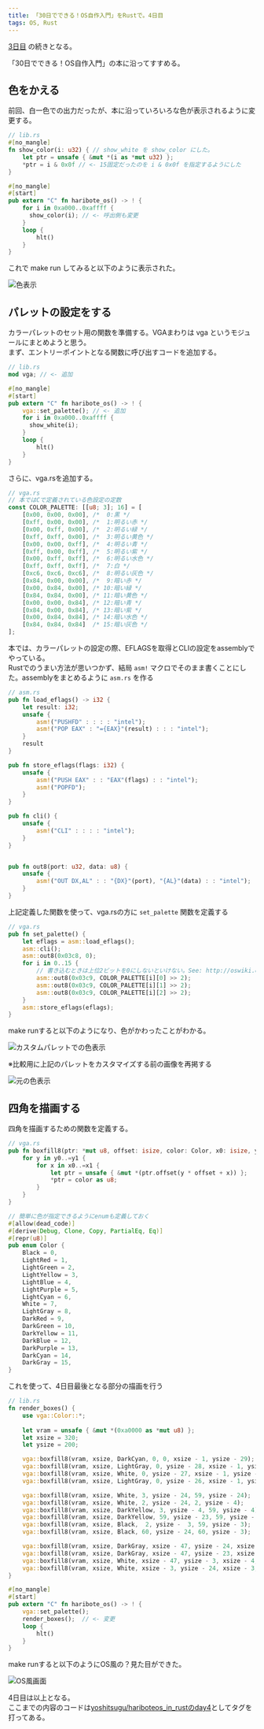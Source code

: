 ```yaml
---
title: 「30日でできる！OS自作入門」をRustで。4日目
tags: OS, Rust
---
```


[3日目](/posts/2019-06-04-haribote-os-in-rust-day3.html) の続きとなる。
<!--more-->
「30日でできる！OS自作入門」の本に沿ってすすめる。

## 色をかえる

前回、白一色での出力だったが、本に沿っていろいろな色が表示されるように変更する。

```rust
// lib.rs
#[no_mangle]
fn show_color(i: u32) { // show_white を show_color にした。
    let ptr = unsafe { &mut *(i as *mut u32) };
    *ptr = i & 0x0f // <- 15固定だったのを i & 0x0f を指定するようにした
}

#[no_mangle]
#[start]
pub extern "C" fn haribote_os() -> ! {
    for i in 0xa000..0xaffff {
      show_color(i); // <- 呼出側も変更
    }
    loop {
        hlt()
    }
}
```

これで make run してみると以下のように表示された。

<img src="/images/20190605/default_palette.png" class="blog-img img-responsive" alt="色表示" title="色表示" />

## パレットの設定をする

カラーパレットのセット用の関数を準備する。VGAまわりは vga というモジュールにまとめようと思う。  
まず、エントリーポイントとなる関数に呼び出すコードを追加する。

```rust
// lib.rs
mod vga; // <- 追加

#[no_mangle]
#[start]
pub extern "C" fn haribote_os() -> ! {
    vga::set_palette(); // <- 追加
    for i in 0xa000..0xaffff {
      show_white(i);
    }
    loop {
        hlt()
    }
}
```

さらに、vga.rsを追加する。

```rust
// vga.rs
// 本ではCで定義されている色設定の定数
const COLOR_PALETTE: [[u8; 3]; 16] = [
	[0x00, 0x00, 0x00],	/*  0:黒 */
	[0xff, 0x00, 0x00],	/*  1:明るい赤 */
	[0x00, 0xff, 0x00],	/*  2:明るい緑 */
	[0xff, 0xff, 0x00],	/*  3:明るい黄色 */
	[0x00, 0x00, 0xff],	/*  4:明るい青 */
	[0xff, 0x00, 0xff],	/*  5:明るい紫 */
	[0x00, 0xff, 0xff],	/*  6:明るい水色 */
	[0xff, 0xff, 0xff],	/*  7:白 */
	[0xc6, 0xc6, 0xc6],	/*  8:明るい灰色 */
	[0x84, 0x00, 0x00],	/*  9:暗い赤 */
	[0x00, 0x84, 0x00],	/* 10:暗い緑 */
	[0x84, 0x84, 0x00],	/* 11:暗い黄色 */
	[0x00, 0x00, 0x84],	/* 12:暗い青 */
	[0x84, 0x00, 0x84],	/* 13:暗い紫 */
	[0x00, 0x84, 0x84],	/* 14:暗い水色 */
	[0x84, 0x84, 0x84]	/* 15:暗い灰色 */
];
```

本では、カラーパレットの設定の際、EFLAGSを取得とCLIの設定をassemblyでやっている。  
Rustでのうまい方法が思いつかず、結局 `asm!` マクロでそのまま書くことにした。assemblyをまとめるように `asm.rs` を作る

```rust
// asm.rs
pub fn load_eflags() -> i32 {
    let result: i32;
    unsafe {
        asm!("PUSHFD" : : : : "intel");
        asm!("POP EAX" : "={EAX}"(result) : : : "intel");
    }
    result
}

pub fn store_eflags(flags: i32) {
    unsafe {
        asm!("PUSH EAX" : : "EAX"(flags) : : "intel");
        asm!("POPFD");
    }
}

pub fn cli() {
    unsafe {
        asm!("CLI" : : : : "intel");
    }
}


pub fn out8(port: u32, data: u8) {
    unsafe {
        asm!("OUT DX,AL" : : "{DX}"(port), "{AL}"(data) : : "intel");
    }
}
```

上記定義した関数を使って、vga.rsの方に `set_palette` 関数を定義する

```rust
// vga.rs
pub fn set_palette() {
    let eflags = asm::load_eflags();
    asm::cli();
    asm::out8(0x03c8, 0);
    for i in 0..15 {
        // 書き込むときは上位2ビットを0にしないといけない。See: http://oswiki.osask.jp/?VGA#o2d4bfd3
        asm::out8(0x03c9, COLOR_PALETTE[i][0] >> 2);
        asm::out8(0x03c9, COLOR_PALETTE[i][1] >> 2);
        asm::out8(0x03c9, COLOR_PALETTE[i][2] >> 2);
    }
    asm::store_eflags(eflags);
}
```

make runすると以下のようになり、色がかわったことがわかる。

<img src="/images/20190605/custom_palette.png" class="blog-img img-responsive" alt="カスタムパレットでの色表示" title="カスタムパレットでの色表示" />

※比較用に上記のパレットをカスタマイズする前の画像を再掲する

<img src="/images/20190605/default_palette.png" class="blog-img img-responsive" alt="元の色表示" title="元の色表示" />

## 四角を描画する

四角を描画するための関数を定義する。

```rust
// vga.rs
pub fn boxfill8(ptr: *mut u8, offset: isize, color: Color, x0: isize, y0: isize, x1: isize, y1: isize) {
    for y in y0..=y1 {
        for x in x0..=x1 {
            let ptr = unsafe { &mut *(ptr.offset(y * offset + x)) };
            *ptr = color as u8;
        }
    }
}

// 簡単に色が指定できるようにenumも定義しておく
#[allow(dead_code)]
#[derive(Debug, Clone, Copy, PartialEq, Eq)]
#[repr(u8)]
pub enum Color {
    Black = 0,
    LightRed = 1,
    LightGreen = 2,
    LightYellow = 3,
    LightBlue = 4,
    LightPurple = 5,
    LightCyan = 6,
    White = 7,
    LightGray = 8,
    DarkRed = 9,
    DarkGreen = 10,
    DarkYellow = 11,
    DarkBlue = 12,
    DarkPurple = 13,
    DarkCyan = 14,
    DarkGray = 15,
}
```

これを使って、4日目最後となる部分の描画を行う

```rust
// lib.rs
fn render_boxes() {
    use vga::Color::*;
    
    let vram = unsafe { &mut *(0xa0000 as *mut u8) };
	let xsize = 320;
	let ysize = 200;

	vga::boxfill8(vram, xsize, DarkCyan, 0, 0, xsize - 1, ysize - 29);
	vga::boxfill8(vram, xsize, LightGray, 0, ysize - 28, xsize - 1, ysize - 28);
	vga::boxfill8(vram, xsize, White, 0, ysize - 27, xsize - 1, ysize - 27);
	vga::boxfill8(vram, xsize, LightGray, 0, ysize - 26, xsize - 1, ysize - 1);

	vga::boxfill8(vram, xsize, White, 3, ysize - 24, 59, ysize - 24);
	vga::boxfill8(vram, xsize, White, 2, ysize - 24, 2, ysize - 4);
	vga::boxfill8(vram, xsize, DarkYellow, 3, ysize - 4, 59, ysize - 4);
	vga::boxfill8(vram, xsize, DarkYellow, 59, ysize - 23, 59, ysize - 5);
	vga::boxfill8(vram, xsize, Black,  2, ysize -  3, 59, ysize - 3);
	vga::boxfill8(vram, xsize, Black, 60, ysize - 24, 60, ysize - 3);

	vga::boxfill8(vram, xsize, DarkGray, xsize - 47, ysize - 24, xsize - 4, ysize - 24);
	vga::boxfill8(vram, xsize, DarkGray, xsize - 47, ysize - 23, xsize - 47, ysize - 4);
	vga::boxfill8(vram, xsize, White, xsize - 47, ysize - 3, xsize - 4, ysize - 3);
	vga::boxfill8(vram, xsize, White, xsize - 3, ysize - 24, xsize - 3, ysize - 3);
}

#[no_mangle]
#[start]
pub extern "C" fn haribote_os() -> ! {
    vga::set_palette();
    render_boxes();  // <- 変更
    loop {
        hlt()
    }
}
```

make runすると以下のようにOS風の？見た目ができた。

<img src="/images/20190605/display_taskbar.png" class="blog-img img-responsive" alt="OS風画面" title="OS風画面" />

4日目は以上となる。  
ここまでの内容のコードは[yoshitsugu/hariboteos_in_rustのday4](https://github.com/yoshitsugu/hariboteos_in_rust/tree/day4)としてタグを打ってある。

